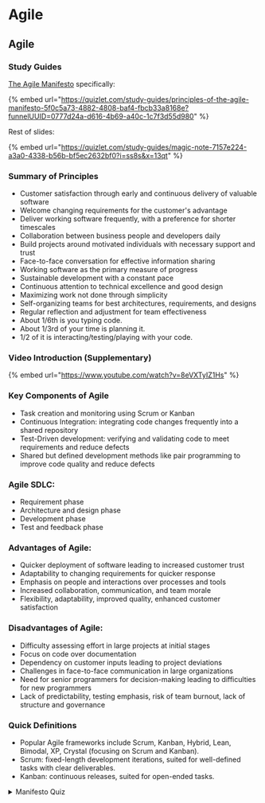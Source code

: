 # Agile

## Agile

### Study Guides

[The Agile Manifesto](https://agilemanifesto.org/principles.html) specifically:

{% embed url="https://quizlet.com/study-guides/principles-of-the-agile-manifesto-5f0c5a73-4882-4808-baf4-fbcb33a8168e?funnelUUID=0777d24a-d616-4b69-a40c-1c7f3d55d980" %}

Rest of slides:

{% embed url="https://quizlet.com/study-guides/magic-note-7157e224-a3a0-4338-b56b-bf5ec2632bf0?i=ss8s&x=13qt" %}

### Summary of Principles

* Customer satisfaction through early and continuous delivery of valuable software
* Welcome changing requirements for the customer's advantage
* Deliver working software frequently, with a preference for shorter timescales
* Collaboration between business people and developers daily
* Build projects around motivated individuals with necessary support and trust
* Face-to-face conversation for effective information sharing
* Working software as the primary measure of progress
* Sustainable development with a constant pace
* Continuous attention to technical excellence and good design
* Maximizing work not done through simplicity
* Self-organizing teams for best architectures, requirements, and designs
* Regular reflection and adjustment for team effectiveness
* About 1/6th is you typing code.
* About 1/3rd of your time is planning it.
* 1/2 of it is interacting/testing/playing with your code.

### Video Introduction (Supplementary)

{% embed url="https://www.youtube.com/watch?v=8eVXTyIZ1Hs" %}

### Key Components of Agile

* Task creation and monitoring using Scrum or Kanban
* Continuous Integration: integrating code changes frequently into a shared repository
* Test-Driven development: verifying and validating code to meet requirements and reduce defects
* Shared but defined development methods like pair programming to improve code quality and reduce defects

### Agile SDLC:

* Requirement phase
* Architecture and design phase
* Development phase
* Test and feedback phase

### Advantages of Agile:

* Quicker deployment of software leading to increased customer trust
* Adaptability to changing requirements for quicker response
* Emphasis on people and interactions over processes and tools
* Increased collaboration, communication, and team morale
* Flexibility, adaptability, improved quality, enhanced customer satisfaction

### Disadvantages of Agile:

* Difficulty assessing effort in large projects at initial stages
* Focus on code over documentation
* Dependency on customer inputs leading to project deviations
* Challenges in face-to-face communication in large organizations
* Need for senior programmers for decision-making leading to difficulties for new programmers
* Lack of predictability, testing emphasis, risk of team burnout, lack of structure and governance

### Quick Definitions

* Popular Agile frameworks include Scrum, Kanban, Hybrid, Lean, Bimodal, XP, Crystal (focusing on Scrum and Kanban).
* Scrum: fixed-length development iterations, suited for well-defined tasks with clear deliverables.
* Kanban: continuous releases, suited for open-ended tasks.



<details>

<summary>Manifesto Quiz</summary>

1. **What is the highest priority in Agile development?**
   * A. Maximizing team productivity
   * B. Satisfying the customer through early and continuous delivery of valuable software
   * C. Reducing costs
   * D. Delivering working software infrequently
2. **How does Agile handle changing requirements?**
   * A. By rejecting any changes after the initial planning phase
   * B. By welcoming and harnessing changes for the customer’s competitive advantage
   * C. By delaying changes until after project completion
   * D. By only allowing changes during specific development phases
3. **What is the preferred frequency for delivering working software in Agile?**
   * A. Annually
   * B. Quarterly
   * C. From a couple of weeks to a couple of months
   * D. Every 6 months
4. **Who must work together daily throughout an Agile project?**
   * A. Business people and developers
   * B. Developers and customers
   * C. Project managers and testers
   * D. Designers and stakeholders
5. **What is considered the most efficient method of communication in Agile development?**
   * A. Email
   * B. Instant messaging
   * C. Face-to-face conversation
   * D. Written documentation
6. **What is the primary measure of progress in Agile?**
   * A. Number of features completed
   * B. Working software
   * C. Customer satisfaction surveys
   * D. Number of team meetings held
7. **What does Agile promote regarding the pace of development?**
   * A. Rapid bursts of activity followed by downtime
   * B. Sustainable development with a constant pace
   * C. Quick sprints with frequent breaks
   * D. Intense short-term focus with long-term delays
8. **How should teams handle technical excellence and good design in Agile?**
   * A. Focus on them only at the end of the project
   * B. Use them as guidelines, not requirements
   * C. Give continuous attention to enhance agility
   * D. Delegate these tasks to a specialized team
9. **What does simplicity refer to in Agile principles?**
   * A. The ability to do more work with fewer resources
   * B. Maximizing the amount of work not done
   * C. Minimizing the complexity of the software
   * D. Reducing the number of features in the product
10. **What is a key characteristic of the best architectures, requirements, and designs in Agile?**
    * A. They are defined by project managers
    * B. They emerge from self-organizing teams
    * C. They are predetermined and fixed
    * D. They are developed by external consultants
11. **What should teams do at regular intervals according to Agile principles?**
    * A. Review and adjust the project budget
    * B. Reflect on how to become more effective and adjust their behavior
    * C. Reassign roles and responsibilities
    * D. Prepare detailed documentation

**True/False**

1. Agile processes discourage changes in requirements once the development phase starts. (True/False)
2. Delivering working software is not a priority in Agile development. (True/False)
3. Agile teams should work at a constant pace and avoid burnout. (True/False)
4. Face-to-face communication is less effective than written documentation in Agile projects. (True/False)

</details>
